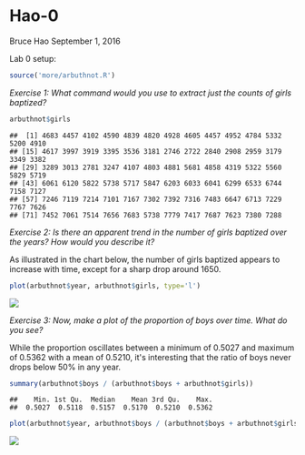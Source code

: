 Hao-0
================
Bruce Hao
September 1, 2016

Lab 0 setup:

``` r
source('more/arbuthnot.R')
```

<i>Exercise 1: What command would you use to extract just the counts of girls baptized?</i>

``` r
arbuthnot$girls
```

    ##  [1] 4683 4457 4102 4590 4839 4820 4928 4605 4457 4952 4784 5332 5200 4910
    ## [15] 4617 3997 3919 3395 3536 3181 2746 2722 2840 2908 2959 3179 3349 3382
    ## [29] 3289 3013 2781 3247 4107 4803 4881 5681 4858 4319 5322 5560 5829 5719
    ## [43] 6061 6120 5822 5738 5717 5847 6203 6033 6041 6299 6533 6744 7158 7127
    ## [57] 7246 7119 7214 7101 7167 7302 7392 7316 7483 6647 6713 7229 7767 7626
    ## [71] 7452 7061 7514 7656 7683 5738 7779 7417 7687 7623 7380 7288

<i>Exercise 2: Is there an apparent trend in the number of girls baptized over the years? How would you describe it?</i>

As illustrated in the chart below, the number of girls baptized appears to increase with time, except for a sharp drop around 1650.

``` r
plot(arbuthnot$year, arbuthnot$girls, type='l')
```

![](Hao-0_files/figure-markdown_github/unnamed-chunk-3-1.png)

<i>Exercise 3: Now, make a plot of the proportion of boys over time. What do you see?</i>

While the proportion oscillates between a minimum of 0.5027 and maximum of 0.5362 with a mean of 0.5210, it's interesting that the ratio of boys never drops below 50% in any year.

``` r
summary(arbuthnot$boys / (arbuthnot$boys + arbuthnot$girls))
```

    ##    Min. 1st Qu.  Median    Mean 3rd Qu.    Max. 
    ##  0.5027  0.5118  0.5157  0.5170  0.5210  0.5362

``` r
plot(arbuthnot$year, arbuthnot$boys / (arbuthnot$boys + arbuthnot$girls), type='l')
```

![](Hao-0_files/figure-markdown_github/unnamed-chunk-4-1.png)
